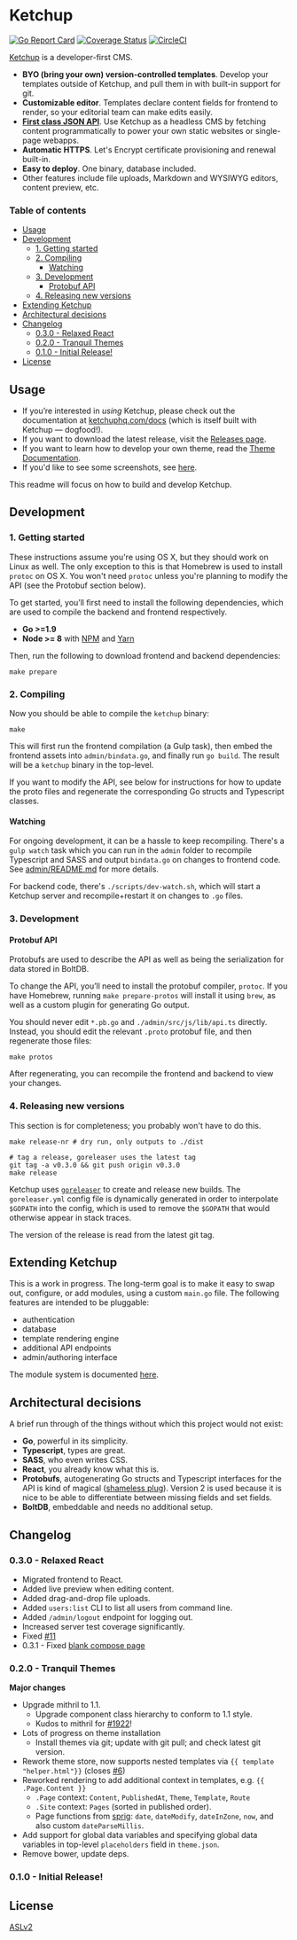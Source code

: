 # Ketchup

[![Go Report Card](https://goreportcard.com/badge/github.com/ketchuphq/ketchup)](https://goreportcard.com/report/github.com/ketchuphq/ketchup)
[![Coverage Status](https://coveralls.io/repos/github/ketchuphq/ketchup/badge.svg?branch=master)](https://coveralls.io/github/ketchuphq/ketchup?branch=master)
[![CircleCI](https://circleci.com/gh/ketchuphq/ketchup.svg?style=svg)](https://circleci.com/gh/ketchuphq/ketchup)


[Ketchup](https://ketchuphq.com) is a developer-first CMS.

- **BYO (bring your own) version-controlled templates**. Develop your templates outside of Ketchup, and pull them in with built-in support for git.
- **Customizable editor**. Templates declare content fields for frontend to render, so your editorial team can make edits easily.
- **[First class JSON API](https://ketchuphq.com/docs/api)**. Use Ketchup as a headless CMS by fetching content programmatically to power your own static websites or single-page webapps.
- **Automatic HTTPS**. Let's Encrypt certificate provisioning and renewal built-in.
- **Easy to deploy**. One binary, database included.
- Other features include file uploads, Markdown and WYSIWYG editors, content preview, etc.

### Table of contents

- [Usage](#usage)
- [Development](#development)
  - [1. Getting started](#1-getting-started)
  - [2. Compiling](#2-compiling)
    - [Watching](#watching)
  - [3. Development](#3-development)
    - [Protobuf API](#protobuf-api)
  - [4. Releasing new versions](#4-releasing-new-versions)
- [Extending Ketchup](#extending-ketchup)
- [Architectural decisions](#architectural-decisions)
- [Changelog](#changelog)
  - [0.3.0 - Relaxed React](#030---relaxed-react)
  - [0.2.0 - Tranquil Themes](#020---tranquil-themes)
  - [0.1.0 - Initial Release!](#010---initial-release)
- [License](#license)

## Usage

- If you’re interested in _using_ Ketchup, please check out the documentation at [ketchuphq.com/docs](https://ketchuphq.com/docs) (which is itself built with Ketchup &mdash; dogfood!).
- If you want to download the latest release, visit the [Releases page](https://github.com/ketchuphq/ketchup/releases).
- If you want to learn how to develop your own theme, read the [Theme Documentation](https://ketchuphq.com/docs/themes).
- If you'd like to see some screenshots, see [here](https://ketchuphq.com/docs/screenshots).

This readme will focus on how to build and develop Ketchup.

## Development

### 1. Getting started

These instructions assume you're using OS X, but they should work on Linux as well. The only exception to this is that Homebrew is used to install `protoc` on OS X. You won't need `protoc` unless you're planning to modify the API (see the Protobuf section below).

To get started, you’ll first need to install the following dependencies, which are used to compile the backend and frontend respectively.

- **Go >=1.9**
- **Node >= 8** with [NPM](https://www.npmjs.com) and [Yarn](https://yarnpkg.com/)

Then, run the following to download frontend and backend dependencies:

```
make prepare
```

### 2. Compiling

Now you should be able to compile the `ketchup` binary:

```
make
```

This will first run the frontend compilation (a Gulp task), then embed the frontend assets into `admin/bindata.go`, and finally run `go build`. The result will be a `ketchup` binary in the top-level.

If you want to modify the API, see below for instructions for how to update the proto files and regenerate the corresponding Go structs and Typescript classes.

#### Watching

For ongoing development, it can be a hassle to keep recompiling. There's a `gulp watch` task which you can run in the `admin` folder to recompile Typescript and SASS and output `bindata.go` on changes to frontend code. See [admin/README.md](https://github.com/ketchuphq/ketchup/blob/master/admin/README.md) for more details.

For backend code, there's `./scripts/dev-watch.sh`, which will start a Ketchup server and recompile+restart it on changes to `.go` files.

### 3. Development

#### Protobuf API

Protobufs are used to describe the API as well as being the serialization for data stored in BoltDB.

To change the API, you’ll need to install the protobuf compiler, `protoc`. If you have Homebrew, running `make prepare-protos` will install it using `brew`, as well as a custom plugin for generating Go output.

You should never edit `*.pb.go` and `./admin/src/js/lib/api.ts` directly. Instead, you should edit the relevant `.proto` protobuf file, and then regenerate those files:

```
make protos
```

After regenerating, you can recompile the frontend and backend to view your changes.

### 4. Releasing new versions

This section is for completeness; you probably won't have to do this.

```
make release-nr # dry run, only outputs to ./dist

# tag a release, goreleaser uses the latest tag
git tag -a v0.3.0 && git push origin v0.3.0
make release
```

Ketchup uses [`goreleaser`](https://github.com/goreleaser/goreleaser) to create and release new builds. The `goreleaser.yml` config file is dynamically generated in order to interpolate `$GOPATH` into the config, which is used to remove the `$GOPATH` that would otherwise appear in stack traces.

The version of the release is read from the latest git tag.


## Extending Ketchup

This is a work in progress. The long-term goal is to make it easy to swap out, configure, or add modules, using a custom `main.go` file. The following features are intended to be pluggable:

- authentication
- database
- template rendering engine
- additional API endpoints
- admin/authoring interface

The module system is documented [here](https://github.com/octavore/naga).

## Architectural decisions

A brief run through of the things without which this project would not exist:

- **Go**, powerful in its simplicity.
- **Typescript**, types are great.
- **SASS**, who even writes CSS.
- **React**, you already know what this is.
- **Protobufs**, autogenerating Go structs and Typescript interfaces for the API is kind of magical ([shameless plug](https://github.com/octavore/pbts)). Version 2 is used because it is nice to be able to differentiate between missing fields and set fields.
- **BoltDB**, embeddable and needs no additional setup.

## Changelog

### 0.3.0 - Relaxed React

- Migrated frontend to React.
- Added live preview when editing content.
- Added drag-and-drop file uploads.
- Added `users:list` CLI to list all users from command line.
- Added `/admin/logout` endpoint for logging out.
- Increased server test coverage significantly.
- Fixed [#11](https://github.com/ketchuphq/ketchup/issues/11)
- 0.3.1 - Fixed [blank compose page](https://github.com/ketchuphq/ketchup/issues/13)

### 0.2.0 - Tranquil Themes

**Major changes**

- Upgrade mithril to 1.1.
  - Upgrade component class hierarchy to conform to 1.1 style.
  - Kudos to mithril for [#1922](https://github.com/MithrilJS/mithril.js/pull/1922)!
- Lots of progress on theme installation
  - Install themes via git; update with git pull; and check latest git version.
- Rework theme store, now supports nested templates via `{{ template "helper.html"}}` (closes [#6](https://github.com/ketchuphq/ketchup/issues/6))
- Reworked rendering to add additional context in templates, e.g. `{{ .Page.Content }}`
  - `.Page` context: `Content`, `PublishedAt`, `Theme`, `Template`, `Route`
  - `.Site` context: `Pages` (sorted in published order).
  - Page functions from [sprig](https://github.com/Masterminds/sprig): `date`, `dateModify`, `dateInZone`, `now`, and also custom `dateParseMillis`.
- Add support for global data variables and specifying global data variables in top-level `placeholders` field in `theme.json`.
- Remove bower, update deps.

### 0.1.0 - Initial Release!

## License

[ASLv2](https://www.apache.org/licenses/LICENSE-2.0.html)
